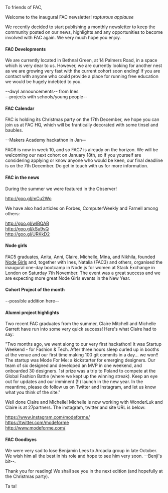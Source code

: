 To friends of FAC,

Welcome to the inaugural FAC newsletter! *rapturous applause*

We recently decided to start publishing a monthly newsletter to keep the community posted on our news, highlights and any opportunities to become involved with FAC again. We very much hope you enjoy.

#### FAC Developments

We are currently located in Bethnal Green, at 14 Palmers Road, in a space which is very dear to us. However, we are currently looking for another nest as we are growing very fast with the current cohort soon ending! If you are contact with anyone who could provide a place for running free education we would be hugely indebted to you.

--dwyl announcements-- from Ines  
--projects with schools/young people--

#### FAC Calendar

FAC is holding its Christmas party on the 17th December, we hope you can join us at FAC HQ, which will be frantically decorated with some tinsel and baubles.

--Makers Academy hackathon in Jan--

FAC6 is now in week 10, and so FAC7 is already on the horizon. We will be welcoming our next cohort on January 18th, so if you yourself are considering applying or know anyone who would be keen, our final deadline is on the 7th December. Do get in touch with us for more information.

#### FAC in the news

During the summer we were featured in the Observer!

http://goo.gl/mCu2Wo

We have also had articles on Forbes, ComputerWeekly and Farnell among others:

http://goo.gl/wlBQAB  
http://goo.gl/kSu9vQ  
http://goo.gl/URKkD2  

#### Node girls

FAC5 graduates, Anita, Anni, Claire, Michelle, Mina, and Nikhila, founded [Node Girls](https://twitter.com/nodegirls_ldn) and, together with Ines, Natalia (FAC3) and others, organised the inaugural one-day bootcamp in Node.js for women at Stack Exchange in London on Saturday 7th November. The event was a great success and we are expecting more great Node Girls events in the New Year. 

#### Cohort Project of the month

--possible addition here--

#### Alumni project highlights

Two recent FAC graduates from the summer, Claire Mitchell and Michelle Garrett have run into some very quick success! Here's what Claire had to say:  

"Two months ago, we went along to our very first hackathon! It was Startup Weekend - for Fashion & Tech. After three hours sleep curled up in booths at the venue and our first time making 100 git commits in a day... we won!! The startup was Mode For Me: a kickstarter for emerging designers. Our team of six designed and developed an MVP in one weekend, and onboarded 30 designers. 1st prize was a trip to Poland to compete at the Global Fashion Battle (where we kept up the winning streak). Keep an eye out for updates and our imminent (!!) launch in the new year. In the meantime, please do follow us on Twitter and Instagram, and let us know what you think of the site."

Well done Claire and Michelle! Michelle is now working with WonderLuk and Claire is at 27partners. The instagram, twitter and site URL is below:

https://www.instagram.com/modeforme/  
https://twitter.com/modeforme  
http://www.modeforme.com/

#### FAC Goodbyes

We were very sad to lose Benjamin Lees to Arcadia group in late October. We wish him all the best in his role and hope to see him very soon. --Benji's bit--.

Thank you for reading! We shall see you in the next edition (and hopefully at the Christmas party).

Ta ta!
